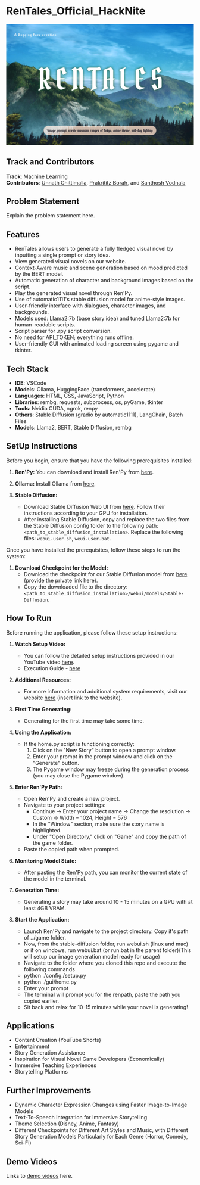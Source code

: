 # RenTales_Official_HackNite

![RenTales Logo](https://github.com/AspiringPianist/RenTales_Official_HackNite/blob/main/RenTales_logo.png)

## Track and Contributors
**Track**: Machine Learning  
**Contributors**: [Unnath Chittimalla](https://github.com/AspiringPianist), [Prakrititz Borah](https://github.com/SweetBunny123), and [Santhosh Vodnala](https://github.com/vodnalasanthosh47)

## Problem Statement
Explain the problem statement here.

## Features
- RenTales allows users to generate a fully fledged visual novel by inputting a single prompt or story idea.
- View generated visual novels on our website.
- Context-Aware music and scene generation based on mood predicted by the BERT model.
- Automatic generation of character and background images based on the script.
- Play the generated visual novel through Ren'Py.
- Use of automatic1111's stable diffusion model for anime-style images.
- User-friendly interface with dialogues, character images, and backgrounds.
- Models used: Llama2:7b (base story idea) and tuned Llama2:7b for human-readable scripts.
- Script parser for .rpy script conversion.
- No need for API_TOKEN; everything runs offline.
- User-friendly GUI with animated loading screen using pygame and tkinter.

## Tech Stack
- **IDE**: VSCode
- **Models**: Ollama, HuggingFace (transformers, accelerate)
- **Languages**: HTML, CSS, JavaScript, Python
- **Libraries**: rembg, requests, subprocess, os, pyGame, tkinter
- **Tools**: Nvidia CUDA, ngrok, renpy
- **Others**: Stable Diffusion (gradio by automatic1111), LangChain, Batch Files
- **Models**: Llama2, BERT, Stable Diffusion, rembg

## SetUp Instructions

Before you begin, ensure that you have the following prerequisites installed:

1. **Ren'Py:** You can download and install Ren'Py from [here](https://www.renpy.org/).

2. **Ollama:** Install Ollama from [here](https://ollama.com/download).

3. **Stable Diffusion:** 
   - Download Stable Diffusion Web UI from [here](https://github.com/AUTOMATIC1111/stable-diffusion-webui). Follow their instructions according to your GPU for installation.
   - After installing Stable Diffusion, copy and replace the two files from the Stable Diffusion config folder to the following path: `<path_to_stable_diffusion_installation>`. Replace the following files: `webui-user.sh`, `weui-user.bat`.

Once you have installed the prerequisites, follow these steps to run the system:

1. **Download Checkpoint for the Model:** 
   - Download the checkpoint for our Stable Diffusion model from [here](#) (provide the private link here).
   - Copy the downloaded file to the directory: `<path_to_stable_diffusion_installation>/webui/models/Stable-Diffusion`.

   
## How To Run

Before running the application, please follow these setup instructions:

1. **Watch Setup Video:**
   - You can follow the detailed setup instructions provided in our YouTube video [here](#).
   - Execution Guide - [here](https://drive.google.com/drive/folders/1qpPppVIIUma3lo8qwJSGwbsdhqbNbR8q?usp=sharing)

2. **Additional Resources:**
   - For more information and additional system requirements, visit our website [here](https://aspiringpianist.github.io/RenTales_Website) (insert link to the website).

3. **First Time Generating:**
   - Generating for the first time may take some time.

4. **Using the Application:**
   - If the home.py script is functioning correctly:
       1. Click on the "New Story" button to open a prompt window.
       2. Enter your prompt in the prompt window and click on the "Generate" button.
       3. The Pygame window may freeze during the generation process (you may close the Pygame window).
   
5. **Enter Ren'Py Path:**
   - Open Ren'Py and create a new project.
   - Navigate to your project settings:
     - Continue -> Enter your project name -> Change the resolution -> Custom -> Width = 1024, Height = 576
     - In the "Window" section, make sure the story name is highlighted.
     - Under "Open Directory," click on "Game" and copy the path of the game folder.
   - Paste the copied path when prompted.

6. **Monitoring Model State:**
   - After pasting the Ren'Py path, you can monitor the current state of the model in the terminal.

7. **Generation Time:**
   - Generating a story may take around 10 - 15 minutes on a GPU with at least 4GB VRAM.


    
4. **Start the Application:**
    - Launch Ren'Py and navigate to the project directory. Copy it's path of ../game folder.
    - Now, from the stable-diffusion folder, run webui.sh (linux and mac) or if on windows, run webui.bat (or run.bat in the parent folder)(This  will setup our image generation model ready for usage)
    - Navigate to the folder where you cloned this repo and execute the following commands 
    - python ./config./setup.py
    - python ./gui/home.py
    - Enter your prompt
    - The terminal will prompt you for the renpath, paste the path you copied earlier.
    - Sit back and relax for 10-15 minutes while your novel is generating!
  
## Applications

- Content Creation (YouTube Shorts)
- Entertainment
- Story Generation Assistance
- Inspiration for Visual Novel Game Developers (Economically)
- Immersive Teaching Experiences
- Storytelling Platforms

## Further Improvements

- Dynamic Character Expression Changes using Faster Image-to-Image Models
- Text-To-Speech Integration for Immersive Storytelling
- Theme Selection (Disney, Anime, Fantasy)
- Different Checkpoints for Different Art Styles and Music, with Different Story Generation Models Particularly for Each Genre (Horror, Comedy, Sci-Fi)


## Demo Videos
Links to [demo videos](https://drive.google.com/drive/folders/1iAEZLaPksLB9BPQew3vxZBeCaWcDnRlo?usp=drive_link) here.
